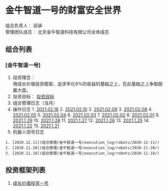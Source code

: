 # 金牛智道一号的财富安全世界
组合负责人： 邱承  
管理团队成员： 北京金牛智道科技有限公司全体成员

## 组合列表
### [金牛智道一号]
1. 投资理念：  
用成长价值投资框架，追求年化8%的收益的基础之上，在此基础之上争取跑赢大盘。  
2. 投资目标：
[投资目标](组合管理/金牛智道一号/target.md)  
3. 组合管理日志（当月）
  1. 操作日志
    1. [2021.02.18](组合管理/金牛智道一号/execution_log/operations/2021-02-18.md)
    2. [2021.02.10](组合管理/金牛智道一号/execution_log/operations/2021-02-10.md)
    2. [2021.02.09](组合管理/金牛智道一号/execution_log/operations/2021-02-09.md)
    3. [2021.02.08](组合管理/金牛智道一号/execution_log/operations/2021-02-08.md)
    4. [2021.02.05](组合管理/金牛智道一号/execution_log/operations/2021-02-05.md)
    5. [2021.02.04](组合管理/金牛智道一号/execution_log/operations/2021-02-04.md)
    6. [2021.02.03](组合管理/金牛智道一号/execution_log/operations/2021-02-03.md)
    7. [2021.02.02](组合管理/金牛智道一号/execution_log/operations/2021-02-02.md)
    8. [2021.02.01](组合管理/金牛智道一号/execution_log/operations/2021-02-01.md)
    9. [2021.1.29](组合管理/金牛智道一号/execution_log/operations/2021-01-29.md)
    10. [2021.1.28](组合管理/金牛智道一号/execution_log/operations/2021-01-28.md)
    11. [2021.1.27](组合管理/金牛智道一号/execution_log/operations/2021-01-27.md)
    12. [2021.1.26](组合管理/金牛智道一号/execution_log/operations/2021-01-26.md)
    13. [2021.1.25](组合管理/金牛智道一号/execution_log/operations/2021-01-25.md)
    14. [2021.1.22](组合管理/金牛智道一号/execution_log/operations/2021-01-22.md)
    15. [2021.1.21](组合管理/金牛智道一号/execution_log/operations/2021-01-21.md)
  4. 机器人信号日志
  
    1. [2020.12.11](组合管理/金牛智道一号/execution_log/robots/2020-12-11/)
    2. [2020.11.20](组合管理/金牛智道一号/execution_log/robots/2020-11-20/)
    3. [2020.11.18](组合管理/金牛智道一号/execution_log/robots/2020-11-18/)


## 投资框架列表

1. [成长价值投资一号](投资框架/成长价值投资一号/framework)

